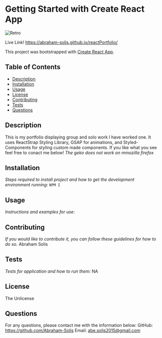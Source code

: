 # Getting Started with Create React App

<img src="https://user-images.githubusercontent.com/92957388/151212701-95e3f15a-f81e-493d-9866-fb4fca09440a.PNG" alt="Retro">

Live Link! https://abraham-solis.github.io/reactPortfolio/

This project was bootstrapped with [Create React App](https://github.com/facebook/create-react-app).

## Table of Contents
  - [Description](#description)
  - [Installation](#installation)
  - [Usage](#usage)
  - [License](#license)
  - [Contributing](#contributing)
  - [Tests](#tests)
  - [Questions](#questions)

  ## Description
  This is my portfolio displaying group and solo work I have worked one. It uses ReactStrap Styling Library, GSAP for animations, and Styled-Components for styling custom   made components. If you like what you see feel free to conact me below! *The geko does not work on mmozilla firefox*

  ## Installation
  *Steps required to install project and how to get the development environment running:*
  `NPM I`

  ## Usage
  *Instructions and examples for use:*
  

  ## Contributing
  *If you would like to contribute it, you can follow these guidelines for how to do so.*
  Abraham Solis
  
  ## Tests
  *Tests for application and how to run them:*
  NA

  ## License
  The Unlicense

  ## Questions
  For any questions, please contact me with the information below:
  GitHub: https://github.com/Abraham-Solis
  Email: abe.solis2015@gmail.com


